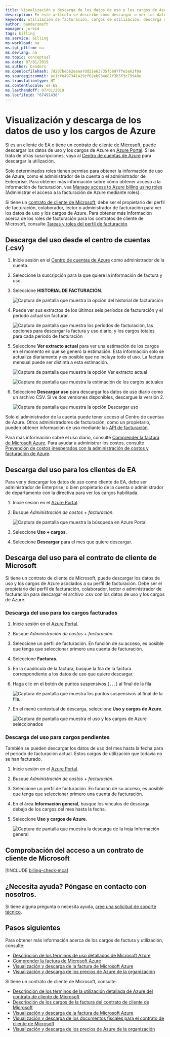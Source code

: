 ```yaml
---
title: Visualización y descarga de los datos de uso y los cargos de Azure
description: En este artículo se describe cómo descargar o ver los datos de uso y los cargos diarios de Azure.
keywords: utilización de facturación, cargos de utilización, descarga de utilización, visualización de utilización, factura de Azure, utilización de Azure
author: bandersmsft
manager: jureid
tags: billing
ms.service: billing
ms.workload: na
ms.tgt_pltfrm: na
ms.devlang: na
ms.topic: conceptual
ms.date: 07/01/2019
ms.author: banders
ms.openlocfilehash: 7d2d7be562eaaa7dd21e63735f5697ffe5a62f8a
ms.sourcegitcommit: ac1cfe497341429cf62eb934e87f3b5f3c79948e
ms.translationtype: HT
ms.contentlocale: es-ES
ms.lasthandoff: 07/01/2019
ms.locfileid: "67491438"
---
```

# <a name="view-and-download-your-azure-usage-and-charges"></a>Visualización y descarga de los datos de uso y los cargos de Azure

Si es un cliente de EA o tiene un [contrato de cliente de Microsoft](#check-your-access-to-a-microsoft-customer-agreement), puede descargar los datos de uso y los cargos de Azure en [Azure Portal](https://portal.azure.com/). Si se trata de otras suscripciones, vaya al [Centro de cuentas de Azure](https://account.azure.com/Subscriptions) para descargar la utilización.

Solo determinados roles tienen permiso para obtener la información de uso de Azure, como el administrador de la cuenta o el administrador de Enterprise. Para obtener más información sobre cómo obtener acceso a la información de facturación, vea [Manage access to Azure billing using roles](billing-manage-access.md) (Administrar el acceso a la facturación de Azure mediante roles).

Si tiene un [contrato de cliente de Microsoft](#check-your-access-to-a-microsoft-customer-agreement), debe ser el propietario del perfil de facturación, colaborador, lector o administrador de facturación para ver los datos de uso y los cargos de Azure. Para obtener más información acerca de los roles de facturación para los contratos de cliente de Microsoft, consulte [Tareas y roles del perfil de facturación](billing-understand-mca-roles.md#billing-profile-roles-and-tasks).

## <a name="download-usage-from-the-account-center-csv"></a>Descarga del uso desde el centro de cuentas (.csv)

1. Inicie sesión en el [Centro de cuentas de Azure](https://account.windowsazure.com/subscriptions) como administrador de la cuenta.

2. Seleccione la suscripción para la que quiere la información de factura y uso.

3. Seleccione **HISTORIAL DE FACTURACIÓN**.

    ![Captura de pantalla que muestra la opción del historial de facturación](./media/billing-download-azure-invoice-daily-usage-date/Billinghisotry.png)

4. Puede ver sus extractos de los últimos seis períodos de facturación y el período actual sin facturar.

    ![Captura de pantalla que muestra los períodos de facturación, las opciones para descargar la factura y uso diario, y los cargos totales para cada período de facturación](./media/billing-download-azure-invoice-daily-usage-date/billingSum.png)

5. Seleccione **Ver extracto actual** para ver una estimación de los cargos en el momento en que se generó la estimación. Esta información solo se actualiza diariamente y es posible que no incluya todo el uso. La factura mensual puede ser distinta a esta estimación.

    ![Captura de pantalla que muestra la opción Ver extracto actual](./media/billing-download-azure-invoice-daily-usage-date/billingSum2.png)

    ![Captura de pantalla que muestra la estimación de los cargos actuales](./media/billing-download-azure-invoice-daily-usage-date/billingSum3.png)

6. Seleccione **Descargar uso** para descargar los datos de uso diario como un archivo CSV. Si ve dos versiones disponibles, descargue la versión 2.

    ![Captura de pantalla que muestra la opción Descargar uso](./media/billing-download-azure-invoice-daily-usage-date/DLusage.png)

Solo el administrador de la cuenta puede tener acceso al Centro de cuentas de Azure. Otros administradores de facturación, como un propietario, pueden obtener información de uso mediante las [API de facturación](billing-usage-rate-card-overview.md).

Para más información sobre el uso diario, consulte [Comprender la factura de Microsoft Azure](billing-understand-your-bill.md). Para ayudar a administrar los costos, consulte [Prevención de costos inesperados con la administración de costos y facturación de Azure](billing-getting-started.md).

## <a name="download-usage-for-ea-customers"></a>Descarga del uso para los clientes de EA

Para ver y descargar los datos de uso como cliente de EA, debe ser administrador de Enterprise, o bien propietario de la cuenta o administrador de departamento con la directiva para ver los cargos habilitada.

1. Inicie sesión en el [Azure Portal](https://portal.azure.com).
1. Busque *Administración de costos + facturación*.

    ![Captura de pantalla que muestra la búsqueda en Azure Portal](./media/billing-download-azure-invoice-daily-usage-date/portal-cm-billing-search.png)

1. Seleccione **Uso + cargos**.
1. Seleccione **Descargar** para el mes que quiere descargar.

## <a name="download-usage-for-your-microsoft-customer-agreement"></a>Descarga del uso para el contrato de cliente de Microsoft

Si tiene un contrato de cliente de Microsoft, puede descargar los datos de uso y los cargos de Azure asociados a su perfil de facturación. Debe ser el propietario del perfil de facturación, colaborador, lector o administrador de facturación para descargar el archivo .csv con los datos de uso y los cargos de Azure.

### <a name="download-usage-for-billed-charges"></a>Descarga del uso para los cargos facturados

1. Inicie sesión en el [Azure Portal](https://portal.azure.com).
2. Busque *Administración de costos + facturación*.
3. Seleccione un perfil de facturación. En función de su acceso, es posible que tenga que seleccionar primero una cuenta de facturación.
4. Seleccione **Facturas**.
5. En la cuadrícula de la factura, busque la fila de la factura correspondiente a los datos de uso que quiere descargar.
6. Haga clic en el botón de puntos suspensivos (`...`) al final de la fila.

    ![Captura de pantalla que muestra los puntos suspensivos al final de la fila.](./media/billing-download-azure-invoice/billingprofile-invoicegrid.png)

7. En el menú contextual de descarga, seleccione **Uso y cargos de Azure**.

     ![Captura de pantalla que muestra el uso y los cargos de Azure seleccionados](./media/billing-download-azure-usage/contextmenu-usage.png)

### <a name="download-usage-for-pending-charges"></a>Descarga del uso para cargos pendientes

También se pueden descargar los datos de uso del mes hasta la fecha para el período de facturación actual. Estos cargos de utilización que todavía no se han facturado.

1. Inicie sesión en el [Azure Portal](https://portal.azure.com).
2. Busque *Administración de costos + facturación*.
3. Seleccione un perfil de facturación. En función de su acceso, es posible que tenga que seleccionar primero una cuenta de facturación.
4. En el área **Información general**, busque los vínculos de descarga debajo de los cargos del mes hasta la fecha.
5. Seleccione **Uso y cargos de Azure**.

    ![Captura de pantalla que muestra la descarga de la hoja Información general](./media/billing-download-azure-usage/open-usage.png)

## <a name="check-your-access-to-a-microsoft-customer-agreement"></a>Comprobación del acceso a un contrato de cliente de Microsoft
[!INCLUDE [billing-check-mca](../../includes/billing-check-mca.md)]

## <a name="need-help-contact-us"></a>¿Necesita ayuda? Póngase en contacto con nosotros.

Si tiene alguna pregunta o necesita ayuda, [cree una solicitud de soporte técnico](https://go.microsoft.com/fwlink/?linkid=2083458).

## <a name="next-steps"></a>Pasos siguientes

Para obtener más información acerca de los cargos de factura y utilización, consulte:

- [Descripción de los términos de uso detallados de Microsoft Azure](billing-understand-your-usage.md)
- [Comprender la factura de Microsoft Azure](billing-understand-your-bill.md)
- [Visualización y descarga de la factura de Microsoft Azure](billing-download-azure-invoice.md)
- [Visualización y descarga de los precios de Azure de la organización](billing-ea-pricing.md)

Si tiene un contrato de cliente de Microsoft, consulte:

- [Descripción de los términos de la utilización detallada de Azure del contrato de cliente de Microsoft](billing-mca-understand-your-usage.md)
- [Descripción de los cargos de la factura del contrato de cliente de Microsoft](billing-mca-understand-your-bill.md)
- [Visualización y descarga de la factura de Microsoft Azure](billing-download-azure-invoice.md)
- [Visualización y descarga de los documentos fiscales para el contrato de cliente de Microsoft](billing-mca-download-tax-document.md)
- [Visualización y descarga de los precios de Azure de la organización](billing-ea-pricing.md)
